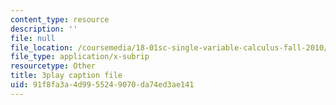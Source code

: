 ```yaml
---
content_type: resource
description: ''
file: null
file_location: /coursemedia/18-01sc-single-variable-calculus-fall-2010/91f8fa3a4d9955249070da74ed3ae141_1RLctDS2hUQ.vtt
file_type: application/x-subrip
resourcetype: Other
title: 3play caption file
uid: 91f8fa3a-4d99-5524-9070-da74ed3ae141
---
```

